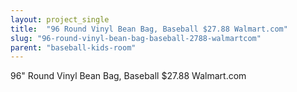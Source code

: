```yaml
---
layout: project_single
title:  "96 Round Vinyl Bean Bag, Baseball $27.88 Walmart.com"
slug: "96-round-vinyl-bean-bag-baseball-2788-walmartcom"
parent: "baseball-kids-room"
---
```

96" Round Vinyl Bean Bag, Baseball $27.88 Walmart.com